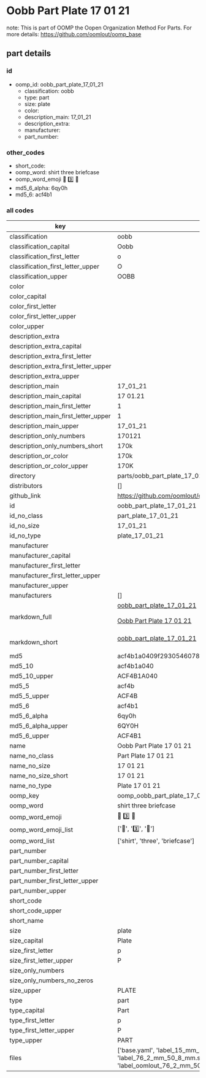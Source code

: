# Oobb Part Plate 17 01 21  

note: This is part of OOMP the Oopen Organization Method For Parts. For more details: https://github.com/oomlout/oomp_base

##  part details





### id
* oomp_id: oobb_part_plate_17_01_21
  * classification: oobb
  * type: part
  * size: plate
  * color: 
  * description_main: 17_01_21
  * description_extra: 
  * manufacturer: 
  * part_number: 

### other_codes
* short_code: 
* oomp_word: shirt three briefcase
* oomp_word_emoji :shirt: :three: :briefcase:
* md5_6_alpha: 6qy0h
* md5_6: acf4b1

### all codes 
| key | value |  
| --- | --- |  
| classification | oobb |  
| classification_capital | Oobb |  
| classification_first_letter | o |  
| classification_first_letter_upper | O |  
| classification_upper | OOBB |  
| color |  |  
| color_capital |  |  
| color_first_letter |  |  
| color_first_letter_upper |  |  
| color_upper |  |  
| description_extra |  |  
| description_extra_capital |  |  
| description_extra_first_letter |  |  
| description_extra_first_letter_upper |  |  
| description_extra_upper |  |  
| description_main | 17_01_21 |  
| description_main_capital | 17 01.21 |  
| description_main_first_letter | 1 |  
| description_main_first_letter_upper | 1 |  
| description_main_upper | 17_01_21 |  
| description_only_numbers | 170121 |  
| description_only_numbers_short | 170k |  
| description_or_color | 170k |  
| description_or_color_upper | 170K |  
| directory | parts/oobb_part_plate_17_01_21 |  
| distributors | [] |  
| github_link | https://github.com/oomlout/oomlout_oomp_part_src/tree/main/parts/oobb_part_plate_17_01_21/working |  
| id | oobb_part_plate_17_01_21 |  
| id_no_class | part_plate_17_01_21 |  
| id_no_size | 17_01_21 |  
| id_no_type | plate_17_01_21 |  
| manufacturer |  |  
| manufacturer_capital |  |  
| manufacturer_first_letter |  |  
| manufacturer_first_letter_upper |  |  
| manufacturer_upper |  |  
| manufacturers | [] |  
| markdown_full | [oobb_part_plate_17_01_21](https://github.com/oomlout/oomlout_oomp_part_src/tree/main/parts/oobb_part_plate_17_01_21/working)<br>[](https://github.com/oomlout/oomlout_oomp_part_src/tree/main/parts/oobb_part_plate_17_01_21/working)<br>[Oobb Part Plate 17 01 21](https://github.com/oomlout/oomlout_oomp_part_src/tree/main/parts/oobb_part_plate_17_01_21/working)<br><br> |  
| markdown_short | [oobb_part_plate_17_01_21](https://github.com/oomlout/oomlout_oomp_part_src/tree/main/parts/oobb_part_plate_17_01_21/working)<br><br> |  
| md5 | acf4b1a0409f2930546078cdaacde75a |  
| md5_10 | acf4b1a040 |  
| md5_10_upper | ACF4B1A040 |  
| md5_5 | acf4b |  
| md5_5_upper | ACF4B |  
| md5_6 | acf4b1 |  
| md5_6_alpha | 6qy0h |  
| md5_6_alpha_upper | 6QY0H |  
| md5_6_upper | ACF4B1 |  
| name | Oobb Part Plate 17 01 21 |  
| name_no_class | Part Plate 17 01 21 |  
| name_no_size | 17 01 21 |  
| name_no_size_short | 17 01 21 |  
| name_no_type | Plate 17 01 21 |  
| oomp_key | oomp_oobb_part_plate_17_01_21 |  
| oomp_word | shirt three briefcase |  
| oomp_word_emoji | :shirt: :three: :briefcase: |  
| oomp_word_emoji_list | [':shirt:', ':three:', ':briefcase:'] |  
| oomp_word_list | ['shirt', 'three', 'briefcase'] |  
| part_number |  |  
| part_number_capital |  |  
| part_number_first_letter |  |  
| part_number_first_letter_upper |  |  
| part_number_upper |  |  
| short_code |  |  
| short_code_upper |  |  
| short_name |  |  
| size | plate |  
| size_capital | Plate |  
| size_first_letter | p |  
| size_first_letter_upper | P |  
| size_only_numbers |  |  
| size_only_numbers_no_zeros |  |  
| size_upper | PLATE |  
| type | part |  
| type_capital | Part |  
| type_first_letter | p |  
| type_first_letter_upper | P |  
| type_upper | PART |  
| files | ['base.yaml', 'label_15_mm_30_mm.pdf', 'label_15_mm_30_mm.svg', 'label_76_2_mm_50_8_mm.pdf', 'label_76_2_mm_50_8_mm.svg', 'label_oomlout_76_2_mm_50_8_mm.pdf', 'label_oomlout_76_2_mm_50_8_mm.svg', 'readme.md', 'working.json', 'working.yaml'] |  
